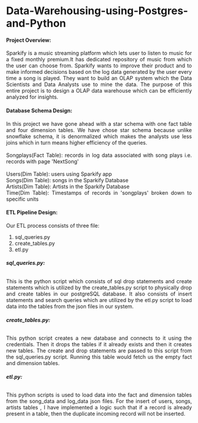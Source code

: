 # Data-Warehousing-using-Postgres-and-Python
#### **Project Overview:**
<div style="text-align: justify">
Sparkify is a music streaming platform which lets user to listen to music for a fixed monthly premium.It has dedicated repository of music from which the user
can choose from. Sparkify wants to improve their product and to make informed
decisions based on the log data generated by the user every time a song is
played. They want to build an OLAP system which the Data Scientists and Data Analysts use to mine the data. The purpose of this entire project is to design
a OLAP data warehouse which can be efficiently analyzed for insights.
</div>

#### **Database Schema Design:**
<div style="text-align: justify">
In this project we have gone ahead with a star schema with one fact table and four dimension tables. We have chose star schema because unlike snowflake schema, it is denormalized which makes the analysts use less joins which in turn means higher efficiency of the queries.
</div>
<br>
<div style="text-align: justify">
Songplays(Fact Table): records in log data associated with song plays i.e. records with page 'NextSong'
</div>
<br>
<div style="text-align: justify">
Users(Dim Table): users using Sparkify app <br>
Songs(Dim Table): songs in the Sparkify Database <br>
Artists(Dim Table): Artists in the Sparkify Database <br>
Time(Dim Table): Timestamps of records in 'songplays' broken down to specific units 
</div>

#### **ETL Pipeline Design:**

Our ETL process consists of three file:
  1. sql_queries.py
  2. create_tables.py
  3. etl.py

###### **sql_queries.py:**
<div style="text-align: justify">
This is the python script which consists of sql drop statements and create statements which is utilized by the create_tables.py script to physically drop and create tables in our postgreSQL database. It also consists of insert statements and search queries which are utilized by the etl.py script to load data into the tables from the json files in our system. 
</div>

###### **create_tables.py:**
<div style="text-align: justify">
This python script creates a new database and connects to it using the credentials. Then it drops the tables if it already exists and then it creates new tables. The create and drop statements are passed to this script from the sql_queries.py script. Running this table would fetch us the empty fact and dimension tables.
</div>

###### **etl.py:**
<div style="text-align: justify">
This python scripts is used to load data into the fact and dimension tables from the song_data and log_data json files. For the insert of users, songs, artists tables , I have implemented a logic such that if a record is already present in a table, then the duplicate incoming record will not be inserted.
</div>
